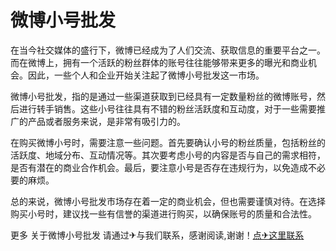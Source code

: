 # 微博小号批发

在当今社交媒体的盛行下，微博已经成为了人们交流、获取信息的重要平台之一。而在微博上，拥有一个活跃的粉丝群体的账号往往能够带来更多的曝光和商业机会。因此，一些个人和企业开始关注起了微博小号批发这一市场。

微博小号批发，指的是通过一些渠道获取到已经具有一定数量粉丝的微博账号，然后进行转手销售。这些小号往往具有不错的粉丝活跃度和互动度，对于一些需要推广的产品或者服务来说，是非常有吸引力的。

在购买微博小号时，需要注意一些问题。首先要确认小号的粉丝质量，包括粉丝的活跃度、地域分布、互动情况等。其次要考虑小号的内容是否与自己的需求相符，是否有潜在的商业合作机会。最后，要注意小号是否存在违规行为，以免造成不必要的麻烦。

总的来说，微博小号批发市场存在着一定的商业机会，但也需要谨慎对待。在选择购买小号时，建议找一些有信誉的渠道进行购买，以确保账号的质量和合法性。

更多 关于微博小号批发 请通过✈与我们联系，感谢阅读,谢谢！[点✈这里联系](https://c.k02.cc)